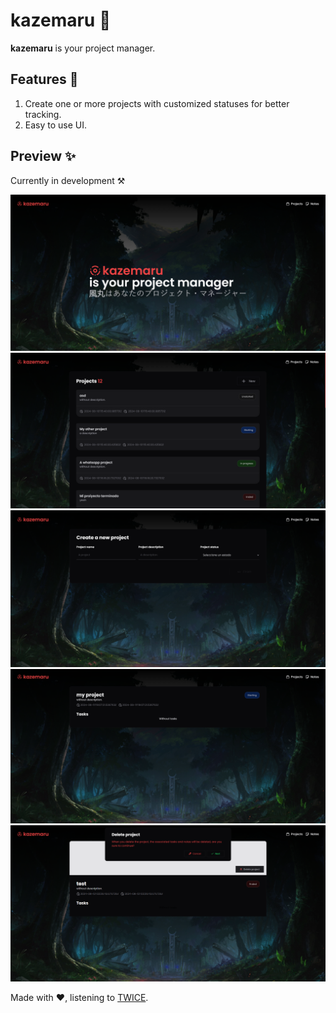 # kazemaru 🥤

**kazemaru** is your project manager.

## Features 🍣

1. Create one or more projects with customized statuses for better tracking.
2. Easy to use UI.

## Preview ✨

Currently in development ⚒️

<img src='./assets/images/kazemaru-preview-5.png'/>
<img src='./assets/images/kazemaru-projects-preview-3.png'/>
<img src='./assets/images/kazemaru-project-new-preview-2.png'/>
<img src='./assets/images/kazemaru-project-preview-1.png'/>
<img src='./assets/images/kazemaru-modals-preview-1.png'/>

Made with ❤️, listening to [TWICE](https://open.spotify.com/artist/7n2Ycct7Beij7Dj7meI4X0).
